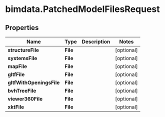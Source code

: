 # bimdata.PatchedModelFilesRequest

## Properties

Name | Type | Description | Notes
------------ | ------------- | ------------- | -------------
**structureFile** | **File** |  | [optional] 
**systemsFile** | **File** |  | [optional] 
**mapFile** | **File** |  | [optional] 
**gltfFile** | **File** |  | [optional] 
**gltfWithOpeningsFile** | **File** |  | [optional] 
**bvhTreeFile** | **File** |  | [optional] 
**viewer360File** | **File** |  | [optional] 
**xktFile** | **File** |  | [optional] 


